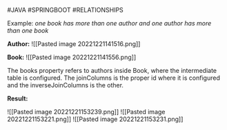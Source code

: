 #JAVA #SPRINGBOOT #RELATIONSHIPS

Example: *one book has more than one author and one author has more than one book*

**Author:**
![[Pasted image 20221221141516.png]]

**Book:**
![[Pasted image 20221221141556.png]]

The books property refers to authors inside Book, where the intermediate table is configured. The joinColumns is the proper id where it is configured and the inverseJoinColumns is the other.

**Result:**

![[Pasted image 20221221153239.png]]
![[Pasted image 20221221153221.png]]
![[Pasted image 20221221153231.png]]